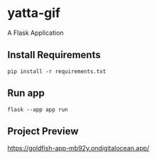 # yatta-gif
A Flask Application
## Install Requirements
```
pip install -r requirements.txt
```
## Run app
```
flask --app app run
```
## Project Preview
https://goldfish-app-mb92y.ondigitalocean.app/
